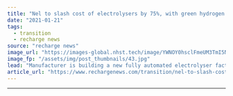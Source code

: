 ```yaml
---
title: "Nel to slash cost of electrolysers by 75%, with green hydrogen at same price as fossil H2 by 2025"
date: "2021-01-21"
tags: 
  - transition
  - recharge news
source: "recharge news"
image_url: "https://images-global.nhst.tech/image/YWNOY0hsclFmeUM3TmI5NUs4U2h5VklrcE9VbVMzUUhjRWMrYTY2eXhRbz0=/nhst/binary/5976ae54b4ebea1bd6c5c9008b4185ad"
image_fp: "/assets/img/post_thumbnails/43.jpg"
lead: "Manufacturer is building a new fully automated electrolyser factory in Norway, which will be expanded to 2GW, resulting in huge economies of scale"
article_url: "https://www.rechargenews.com/transition/nel-to-slash-cost-of-electrolysers-by-75-with-green-hydrogen-at-same-price-as-fossil-h2-by-2025/2-1-949219"
---
```


---
